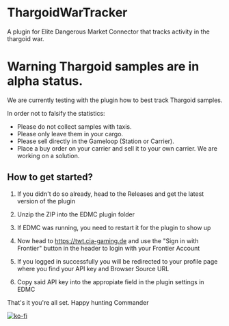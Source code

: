 # ThargoidWarTracker
A plugin for Elite Dangerous Market Connector that tracks activity in the thargoid war.

# Warning Thargoid samples are in alpha status.
We are currently testing with the plugin how to best track Thargoid samples.

In order not to falsify the statistics:
- Please do not collect samples with taxis.
- Please only leave them in your cargo.
- Please sell directly in the Gameloop (Station or Carrier).
- Place a buy order on your carrier and sell it to your own carrier.
We are working on a solution.

## How to get started?
1. If you didn't do so already, head to the Releases and get the latest version of the plugin

2. Unzip the ZIP into the EDMC plugin folder

3. If EDMC was running, you need to restart it for the plugin to show up

4. Now head to https://twt.cia-gaming.de and use the "Sign in with Frontier" button in the header to login with your Frontier Account

5. If you logged in successfully you will be redirected to your profile page where you find your API key and Browser Source URL

6. Copy said API key into the appropiate field in the plugin settings in EDMC

That's it you're all set. Happy hunting Commander

[![ko-fi](https://ko-fi.com/img/githubbutton_sm.svg)](https://ko-fi.com/M4M3IRXZV)
